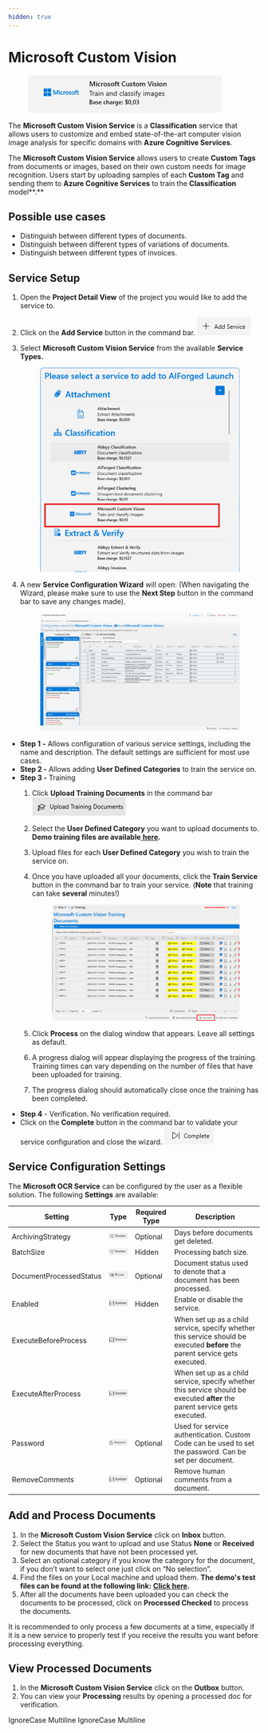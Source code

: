 ```yaml
---
hidden: true
---
```


# Microsoft Custom Vision

<figure><img src="../../assets/image%20%283%29%20%286%29.png" alt=""><figcaption></figcaption></figure>

The **Microsoft Custom Vision Service** is a **Classification** service that allows users to customize and embed state-of-the-art computer vision image analysis for specific domains with **Azure Cognitive Services**.

The **Microsoft Custom Vision Service** allows users to create **Custom Tags** from documents or images, based on their own custom needs for image recognition. Users start by uploading samples of each **Custom Tag** and sending them to **Azure Cognitive Services** to train the **Classification** model\*\*.\*\*

## Possible use cases

* Distinguish between different types of documents.
* Distinguish between different types of variations of documents.
* Distinguish between different types of invoices.

## Service Setup

1. Open the **Project Detail View** of the project you would like to add the service to.
2. Click on the **Add Service** button in the command bar.
   ![](../../assets/image%20%2882%29%20%282%29.png)
3.  Select **Microsoft Custom Vision Service** from the available **Service Types.**

    <figure><img src="../../assets/image%20%282%29%20%284%29.png" alt=""><figcaption></figcaption></figure>
4.  A new **Service Configuration Wizard** will open:
    (When navigating the Wizard, please make sure to use the **Next Step** button in the command bar to save any changes made).

    <figure><img src="../../assets/image%20%28123%29.png" alt=""><figcaption></figcaption></figure>

* **Step 1** **-** Allows configuration of various service settings, including the name and description. The default settings are sufficient for most use cases.
* **Step 2 -** Allows adding **User Defined Categories** to train the service on.
* **Step 3 -** Training
  1. Click **Upload Training Documents** in the command bar
     ![](../../assets/33%20%281%29%20%282%29%20%281%29%20%281%29%20%281%29%20%281%29%20%281%29%20%281%29%20%281%29%20%287%29.png)
  2. Select the **User Defined Category** you want to upload documents to.
     **Demo training files are available**[ **here**](https://docs.aiforged.com/DemoDocuments/AIForged%20Classification%20%20Testing.zip)**.**
  3. Upload files for each **User Defined Category** you wish to train the service on.
  4.  Once you have uploaded all your documents, click the **Train Service** button in the command bar to train your service. (**Note** that training can take **several** minutes!)

      <figure><img src="../../assets/image%20%284%29%20%286%29.png" alt=""><figcaption></figcaption></figure>
  5. Click **Process** on the dialog window that appears. Leave all settings as default.
  6. A progress dialog will appear displaying the progress of the training.
     Training times can vary depending on the number of files that have been uploaded for training.
  7. The progress dialog should automatically close once the training has been completed.
* **Step 4** - Verification. No verification required.
* Click on the **Complete** button in the command bar to validate your service configuration and close the wizard.
  ![](../../assets/image%20%2884%29%20%281%29.png)

## Service Configuration Settings

The **Microsoft OCR Service** can be configured by the user as a flexible solution. The following **Settings** are available:

| Setting                 | Type                                                               | Required Type | Description                                                                                                                  |
| ----------------------- | ------------------------------------------------------------------ | ------------- | ---------------------------------------------------------------------------------------------------------------------------- |
| ArchivingStrategy       | ![](../../assets/image%20%285%29%20%283%29.png)                     | Optional      | Days before documents get deleted.                                                                                           |
| BatchSize               | ![](../../assets/image%20%2814%29%20%286%29.png)                    | Hidden        | Processing batch size.                                                                                                       |
| DocumentProcessedStatus | ![](../../assets/image%20%286%29%20%284%29.png)                     | Optional      | Document status used to denote that a document has been processed.                                                           |
| Enabled                 | ![](../../assets/image%20%2815%29%20%285%29%20%283%29.png)                | Hidden        | Enable or disable the service.                                                                                               |
| ExecuteBeforeProcess    | ![](../../assets/image%20%2815%29%20%281%29%20%281%29%20%284%29.png)            |               | When set up as a child service, specify whether this service should be executed **before** the parent service gets executed. |
| ExecuteAfterProcess     | ![](../../assets/image%20%281%29%20%281%29%20%283%29%20%281%29%20%281%29%20%281%29%20%281%29.png) |               | When set up as a child service, specify whether this service should be executed **after** the parent service gets executed.  |
| Password                | ![](../../assets/image%20%283%29%20%285%29%20%281%29.png)                 | Optional      | Used for service authentication. Custom Code can be used to set the password. Can be set per document.                       |
| RemoveComments          | ![](../../assets/image%20%281%29%20%281%29%20%283%29%20%281%29%20%281%29%20%281%29%20%282%29.png) | Optional      | Remove human comments from a document.                                                                                       |

## Add and Process Documents

1. In the **Microsoft Custom Vision Service** click on **Inbox** button.
2. Select the Status you want to upload and use Status **None** or **Received** for new documents that have not been processed yet.
3. Select an optional category if you know the category for the document, if you don’t want to select one just click on “No selection”.
4. Find the files on your Local machine and upload them. **The demo's test files can be found at the following link:** [**Click here**](https://larchold-my.sharepoint.com/:u:/g/personal/jannie_larcai_com/Ec-_k8RmUqNAv6WgCgwItfcBTRp1Gk0V6OeyTj2S3SIUQg?e=EquxX9)**.**
5. After all the documents have been uploaded you can check the documents to be processed, click on **Processed Checked** to process the documents.

It is recommended to only process a few documents at a time, especially if it is a new service to properly test if you receive the results you want before processing everything.

## View Processed Documents <a href="#view-processed-documents" id="view-processed-documents"></a>

1. In the **Microsoft Custom Vision Service** click on the **Outbox** button.
2. You can view your **Processing** results by opening a processed doc for verification.

 IgnoreCase Multiline IgnoreCase Multiline


